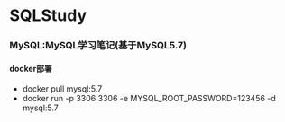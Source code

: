 # SQLStudy

### MySQL:MySQL学习笔记(基于MySQL5.7)

#### docker部署
* docker pull mysql:5.7
* docker run -p 3306:3306 -e MYSQL_ROOT_PASSWORD=123456 -d mysql:5.7